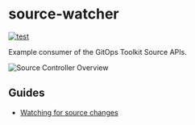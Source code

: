 # source-watcher

[![test](https://github.com/fluxcd/source-watcher/workflows/test/badge.svg)](https://github.com/fluxcd/source-watcher/actions)

Example consumer of the GitOps Toolkit Source APIs.

![Source Controller Overview](https://raw.githubusercontent.com/fluxcd/website/main/static/img/source-controller.png)

## Guides

* [Watching for source changes](https://fluxcd.io/flux/gitops-toolkit/source-watcher/)
